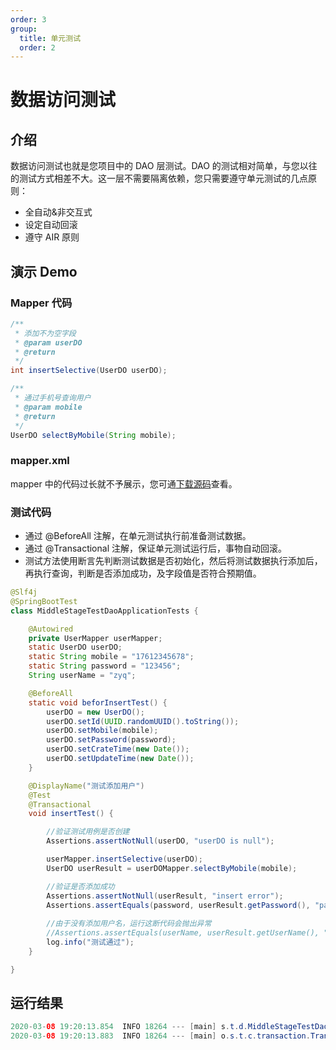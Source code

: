 ```yaml
---
order: 3
group:
  title: 单元测试
  order: 2
---
```


# 数据访问测试

## 介绍

数据访问测试也就是您项目中的 DAO 层测试。DAO 的测试相对简单，与您以往的测试方式相差不大。这一层不需要隔离依赖，您只需要遵守单元测试的几点原则：

- 全自动&非交互式
- 设定自动回滚
- 遵守 AIR 原则

## 演示 Demo

### Mapper 代码

```java
/**
 * 添加不为空字段
 * @param userDO
 * @return
 */
int insertSelective(UserDO userDO);

/**
 * 通过手机号查询用户
 * @param mobile
 * @return
 */
UserDO selectByMobile(String mobile);
```

### mapper.xml

mapper 中的代码过长就不予展示，您可通[下载源码](https://github.com/xiyun-international/java-unit-docs/tree/master/source/middle-stage-test-dao/src/main/resources)查看。

### 测试代码

- 通过 @BeforeAll 注解，在单元测试执行前准备测试数据。
- 通过 @Transactional 注解，保证单元测试运行后，事物自动回滚。
- 测试方法使用断言先判断测试数据是否初始化，然后将测试数据执行添加后，再执行查询，判断是否添加成功，及字段值是否符合预期值。

```java
@Slf4j
@SpringBootTest
class MiddleStageTestDaoApplicationTests {

    @Autowired
    private UserMapper userMapper;
    static UserDO userDO;
    static String mobile = "17612345678";
    static String password = "123456";
    String userName = "zyq";

    @BeforeAll
    static void beforInsertTest() {
        userDO = new UserDO();
        userDO.setId(UUID.randomUUID().toString());
        userDO.setMobile(mobile);
        userDO.setPassword(password);
        userDO.setCrateTime(new Date());
        userDO.setUpdateTime(new Date());
    }

    @DisplayName("测试添加用户")
    @Test
    @Transactional
    void insertTest() {

        //验证测试用例是否创建
        Assertions.assertNotNull(userDO, "userDO is null");

        userMapper.insertSelective(userDO);
        UserDO userResult = userDOMapper.selectByMobile(mobile);

        //验证是否添加成功
        Assertions.assertNotNull(userResult, "insert error");
        Assertions.assertEquals(password, userResult.getPassword(), "password not equals");
        
        //由于没有添加用户名，运行这断代码会抛出异常
        //Assertions.assertEquals(userName, userResult.getUserName(), "userName not equals");
        log.info("测试通过");
    }

}
```

## 运行结果

```java
2020-03-08 19:20:13.854  INFO 18264 --- [main] s.t.d.MiddleStageTestDaoApplicationTests : 测试通过
2020-03-08 19:20:13.883  INFO 18264 --- [main] o.s.t.c.transaction.TransactionContext   : Rolled back transaction for test
```
